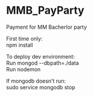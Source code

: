 # MMB_PayParty
Payment for MM Bacherlor party

First time only:<br>
npm install

To deploy dev environment:<br>
Run mongod --dbpath=./data<br>
Run nodemon

If mongodb doesn't run:<br>
sudo service mongodb stop 

